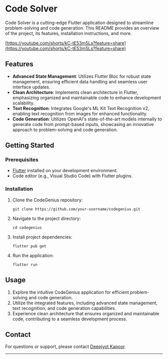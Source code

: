 # Code Solver

Code Solver is a cutting-edge Flutter application designed to streamline problem-solving and code generation. This README provides an overview of the project, its features, installation instructions, and more.

[https://youtube.com/shorts/kC-tE53m5Ls?feature=share](https://youtube.com/shorts/kC-tE53m5Ls?feature=share)

## Features

- **Advanced State Management**: Utilizes Flutter Bloc for robust state management, ensuring efficient data handling and seamless user interface updates.
- **Clean Architecture**: Implements clean architecture in Flutter, emphasizing organized and maintainable code to enhance development scalability.
- **Text Recognition**: Integrates Google's ML Kit Text Recognition v2, enabling text recognition from images for enhanced functionality.
- **Code Generation**: Utilizes OpenAI's state-of-the-art models internally to generate code from prompt-based inputs, showcasing an innovative approach to problem-solving and code generation.

## Getting Started

### Prerequisites

- [Flutter](https://flutter.dev/docs/get-started/install) installed on your development environment.
- Code editor (e.g., Visual Studio Code) with Flutter plugins.

### Installation

1. Clone the CodeGenius repository:

   ```shell
   git clone https://github.com/your-username/codegenius.git
   ```

2. Navigate to the project directory:

   ```shell
   cd codegenius
   ```

3. Install project dependencies:

   ```shell
   flutter pub get
   ```

4. Run the application:

   ```shell
   flutter run
   ```

## Usage

1. Explore the intuitive CodeGenius application for efficient problem-solving and code generation.
2. Utilize the integrated features, including advanced state management, text recognition, and code generation capabilities.
3. Experience clean architecture that ensures organized and maintainable code, contributing to a seamless development process.

## Contact

For questions or support, please contact [Deepjyot Kapoor](mailto:kapoordeepjyotsingh29@gmail.com).

---

